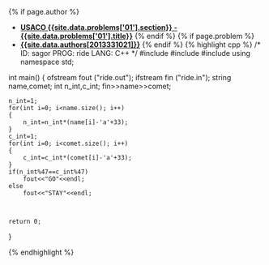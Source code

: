 <a name="2013331021.01"></a>

{% if page.author %}
- **[USACO {{site.data.problems['01'].section}} - {{site.data.problems['01'].title}}]({{site.baseurl}}/problem/01)**
{% endif %}
{% if page.problem %}
- **[{{site.data.authors[2013331021]}}]({{site.baseurl}}/author/2013331021)**
{% endif %}
{% highlight cpp %}
/*
ID: sagor
PROG: ride
LANG: C++
*/
#include<iostream>
#include<fstream>
#include<string>
using namespace std;

int main()
{
    ofstream fout ("ride.out");
    ifstream fin ("ride.in");
    string name,comet;
    int n_int,c_int;
    fin>>name>>comet;

    n_int=1;
    for(int i=0; i<name.size(); i++)
    {
        n_int=n_int*(name[i]-'a'+33);
    }
    c_int=1;
    for(int i=0; i<comet.size(); i++)
    {
        c_int=c_int*(comet[i]-'a'+33);
    }
    if(n_int%47==c_int%47)
        fout<<"GO"<<endl;
    else
        fout<<"STAY"<<endl;



    return 0;
}

{% endhighlight %}